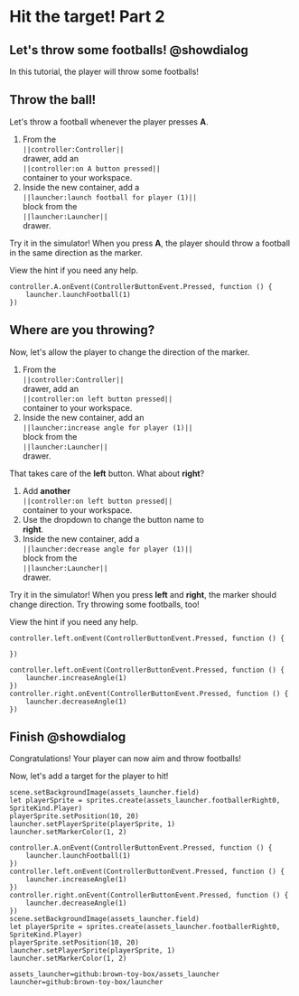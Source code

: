 # Hit the target! Part 2

## Let's throw some footballs! @showdialog

In this tutorial, the player will throw some footballs!

## Throw the ball!

Let's throw a football whenever the player presses **A**.

1.  From the   
``||controller:Controller||``   
drawer, add an   
``||controller:on A button pressed||``   
container to your workspace.
1.  Inside the new container, add a   
``||launcher:launch football for player (1)||``   
block from the   
``||launcher:Launcher||``   
drawer.

Try it in the simulator!
When you press **A**,
the player should throw a football in the same
direction as the marker.

View the hint if you need any help.

```block
controller.A.onEvent(ControllerButtonEvent.Pressed, function () {
    launcher.launchFootball(1)
})
```

## Where are you throwing?

Now, let's allow the player to change the direction of the marker.

1.  From the   
``||controller:Controller||``   
drawer, add an   
``||controller:on left button pressed||``   
container to your workspace.
1.  Inside the new container, add an   
``||launcher:increase angle for player (1)||``   
block from the   
``||launcher:Launcher||``   
drawer.

That takes care of the **left** button.
What about **right**?

1.  Add **another**   
``||controller:on left button pressed||``   
container to your workspace.
1.  Use the dropdown to change the button name to   
**right**.
1.  Inside the new container, add a   
``||launcher:decrease angle for player (1)||``   
block from the   
``||launcher:Launcher||``   
drawer.

Try it in the simulator!
When you press **left** and **right**,
the marker should change direction.
Try throwing some footballs, too!

View the hint if you need any help.

```blockconfig.local
controller.left.onEvent(ControllerButtonEvent.Pressed, function () {

})
```

```blocks
controller.left.onEvent(ControllerButtonEvent.Pressed, function () {
    launcher.increaseAngle(1)
})
controller.right.onEvent(ControllerButtonEvent.Pressed, function () {
    launcher.decreaseAngle(1)
})
```

## Finish @showdialog

Congratulations! Your player can now aim and throw footballs!

Now, let's add a target for the player to hit!

```template
scene.setBackgroundImage(assets_launcher.field)
let playerSprite = sprites.create(assets_launcher.footballerRight0, SpriteKind.Player)
playerSprite.setPosition(10, 20)
launcher.setPlayerSprite(playerSprite, 1)
launcher.setMarkerColor(1, 2)
```

```ghost
controller.A.onEvent(ControllerButtonEvent.Pressed, function () {
    launcher.launchFootball(1)
})
controller.left.onEvent(ControllerButtonEvent.Pressed, function () {
    launcher.increaseAngle(1)
})
controller.right.onEvent(ControllerButtonEvent.Pressed, function () {
    launcher.decreaseAngle(1)
})
scene.setBackgroundImage(assets_launcher.field)
let playerSprite = sprites.create(assets_launcher.footballerRight0, SpriteKind.Player)
playerSprite.setPosition(10, 20)
launcher.setPlayerSprite(playerSprite, 1)
launcher.setMarkerColor(1, 2)
```

```package
assets_launcher=github:brown-toy-box/assets_launcher
launcher=github:brown-toy-box/launcher
```